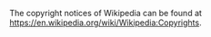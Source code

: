 The copyright notices of Wikipedia can be found at https://en.wikipedia.org/wiki/Wikipedia:Copyrights.
